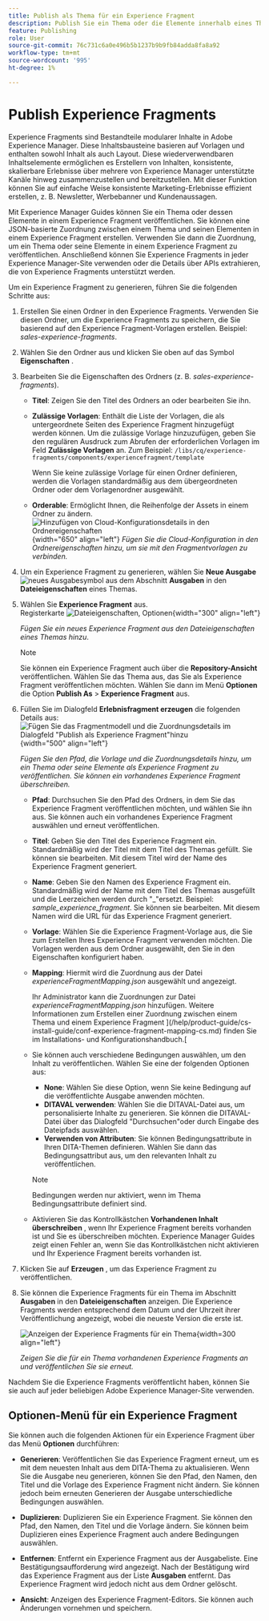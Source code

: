 ```yaml
---
title: Publish als Thema für ein Experience Fragment
description: Publish Sie ein Thema oder die Elemente innerhalb eines Themas zu einem Experience Fragment in AEM Guides.  Erfahren Sie, wie Sie die für ein Thema vorhandenen Experience Fragments anzeigen und erneut veröffentlichen können.
feature: Publishing
role: User
source-git-commit: 76c731c6a0e496b5b1237b9b9fb84adda8fa8a92
workflow-type: tm+mt
source-wordcount: '995'
ht-degree: 1%

---
```


# Publish Experience Fragments

Experience Fragments sind Bestandteile modularer Inhalte in Adobe Experience Manager. Diese Inhaltsbausteine basieren auf Vorlagen und enthalten sowohl Inhalt als auch Layout. Diese wiederverwendbaren Inhaltselemente ermöglichen es Erstellern von Inhalten, konsistente, skalierbare Erlebnisse über mehrere von Experience Manager unterstützte Kanäle hinweg zusammenzustellen und bereitzustellen. Mit dieser Funktion können Sie auf einfache Weise konsistente Marketing-Erlebnisse effizient erstellen, z. B. Newsletter, Werbebanner und Kundenaussagen.

Mit Experience Manager Guides können Sie ein Thema oder dessen Elemente in einem Experience Fragment veröffentlichen. Sie können eine JSON-basierte Zuordnung zwischen einem Thema und seinen Elementen in einem Experience Fragment erstellen. Verwenden Sie dann die Zuordnung, um ein Thema oder seine Elemente in einem Experience Fragment zu veröffentlichen. Anschließend können Sie Experience Fragments in jeder Experience Manager-Site verwenden oder die Details über APIs extrahieren, die von Experience Fragments unterstützt werden.




Um ein Experience Fragment zu generieren, führen Sie die folgenden Schritte aus:


1. Erstellen Sie einen Ordner in den Experience Fragments. Verwenden Sie diesen Ordner, um die Experience Fragments zu speichern, die Sie basierend auf den Experience Fragment-Vorlagen erstellen. Beispiel: *sales-experience-fragments*.
1. Wählen Sie den Ordner aus und klicken Sie oben auf das Symbol **Eigenschaften** .
1. Bearbeiten Sie die Eigenschaften des Ordners (z. B. *sales-experience-fragments*).


   * **Titel**: Zeigen Sie den Titel des Ordners an oder bearbeiten Sie ihn.

   * **Zulässige Vorlagen**: Enthält die Liste der Vorlagen, die als untergeordnete Seiten des Experience Fragment hinzugefügt werden können. Um die zulässige Vorlage hinzuzufügen, geben Sie den regulären Ausdruck zum Abrufen der erforderlichen Vorlagen im Feld **Zulässige Vorlagen** an.
Zum Beispiel:
     `/libs/cq/experience-fragments/components/experiencefragment/template`

     Wenn Sie keine zulässige Vorlage für einen Ordner definieren, werden die Vorlagen standardmäßig aus dem übergeordneten Ordner oder dem Vorlagenordner ausgewählt.
   * **Orderable**: Ermöglicht Ihnen, die Reihenfolge der Assets in einem Ordner zu ändern.
     ![Hinzufügen von Cloud-Konfigurationsdetails in den Ordnereigenschaften](images/experience-fragment-folder-properties.png){width="650" align="left"}
     *Fügen Sie die Cloud-Konfiguration in den Ordnereigenschaften hinzu, um sie mit den Fragmentvorlagen zu verbinden.*
1. Um ein Experience Fragment zu generieren, wählen Sie **Neue Ausgabe** ![ neues Ausgabesymbol](./images/Add_icon.svg) aus dem Abschnitt **Ausgaben** in den **Dateieigenschaften** eines Themas.
1. Wählen Sie **Experience Fragment** aus.\
   Registerkarte ![Dateieigenschaften, Optionen ](./images/file-properties-outputs.png){width="300" align="left"}

   *Fügen Sie ein neues Experience Fragment aus den Dateieigenschaften eines Themas hinzu*.

   >[!NOTE]
   >
   > Sie können ein Experience Fragment auch über die **Repository-Ansicht** veröffentlichen. Wählen Sie das Thema aus, das Sie als Experience Fragment veröffentlichen möchten. Wählen Sie dann im Menü **Optionen** die Option **Publish As** > **Experience Fragment** aus.

1. Füllen Sie im Dialogfeld **Erlebnisfragment erzeugen** die folgenden Details aus:
   ![Fügen Sie das Fragmentmodell und die Zuordnungsdetails im Dialogfeld &quot;Publish als Experience Fragment&quot;hinzu](images/experience-fragment-generate.png){width="500" align="left"}

   *Fügen Sie den Pfad, die Vorlage und die Zuordnungsdetails hinzu, um ein Thema oder seine Elemente als Experience Fragment zu veröffentlichen. Sie können ein vorhandenes Experience Fragment überschreiben.*

   * **Pfad**: Durchsuchen Sie den Pfad des Ordners, in dem Sie das Experience Fragment veröffentlichen möchten, und wählen Sie ihn aus. Sie können auch ein vorhandenes Experience Fragment auswählen und erneut veröffentlichen.
   * **Titel**: Geben Sie den Titel des Experience Fragment ein. Standardmäßig wird der Titel mit dem Titel des Themas gefüllt. Sie können sie bearbeiten. Mit diesem Titel wird der Name des Experience Fragment generiert.
   * **Name**: Geben Sie den Namen des Experience Fragment ein. Standardmäßig wird der Name mit dem Titel des Themas ausgefüllt und die Leerzeichen werden durch &quot;_&quot;ersetzt. Beispiel: *sample_experience_fragment*. Sie können sie bearbeiten. Mit diesem Namen wird die URL für das Experience Fragment generiert.
   * **Vorlage**: Wählen Sie die Experience Fragment-Vorlage aus, die Sie zum Erstellen Ihres Experience Fragment verwenden möchten. Die Vorlagen werden aus dem Ordner ausgewählt, den Sie in den Eigenschaften konfiguriert haben.
   * **Mapping**: Hiermit wird die Zuordnung aus der Datei *experienceFragmentMapping.json* ausgewählt und angezeigt.



     Ihr Administrator kann die Zuordnungen zur Datei *experienceFragmentMapping.json* hinzufügen.  Weitere Informationen zum Erstellen einer Zuordnung zwischen einem Thema und einem Experience Fragment ](/help/product-guide/cs-install-guide/conf-experience-fragment-mapping-cs.md) finden Sie im Installations- und Konfigurationshandbuch.[

   * Sie können auch verschiedene Bedingungen auswählen, um den Inhalt zu veröffentlichen.  Wählen Sie eine der folgenden Optionen aus:


      * **None**: Wählen Sie diese Option, wenn Sie keine Bedingung auf die veröffentlichte Ausgabe anwenden möchten.
      * **DITAVAL verwenden**: Wählen Sie die DITAVAL-Datei aus, um personalisierte Inhalte zu generieren. Sie können die DITAVAL-Datei über das Dialogfeld &quot;Durchsuchen&quot;oder durch Eingabe des Dateipfads auswählen.
      * **Verwenden von Attributen**: Sie können Bedingungsattribute in Ihren DITA-Themen definieren. Wählen Sie dann das Bedingungsattribut aus, um den relevanten Inhalt zu veröffentlichen.

     >[!NOTE]
     > 
     >Bedingungen werden nur aktiviert, wenn im Thema Bedingungsattribute definiert sind.


   * Aktivieren Sie das Kontrollkästchen **Vorhandenen Inhalt überschreiben** , wenn Ihr Experience Fragment bereits vorhanden ist und Sie es überschreiben möchten. Experience Manager Guides zeigt einen Fehler an, wenn Sie das Kontrollkästchen nicht aktivieren und Ihr Experience Fragment bereits vorhanden ist.
1. Klicken Sie auf **Erzeugen** , um das Experience Fragment zu veröffentlichen.
1. Sie können die Experience Fragments für ein Thema im Abschnitt **Ausgaben** in den **Dateieigenschaften** anzeigen. Die Experience Fragments werden entsprechend dem Datum und der Uhrzeit ihrer Veröffentlichung angezeigt, wobei die neueste Version die erste ist.

   ![Anzeigen der Experience Fragments für ein Thema](images/experience-fragment-outputs.png){width=300 align=&quot;left&quot;}

   *Zeigen Sie die für ein Thema vorhandenen Experience Fragments an und veröffentlichen Sie sie erneut.*




Nachdem Sie die Experience Fragments veröffentlicht haben, können Sie sie auch auf jeder beliebigen Adobe Experience Manager-Site verwenden.


## Optionen-Menü für ein Experience Fragment

Sie können auch die folgenden Aktionen für ein Experience Fragment über das Menü **Optionen** durchführen:

* **Generieren**: Veröffentlichen Sie das Experience Fragment erneut, um es mit dem neuesten Inhalt aus dem DITA-Thema zu aktualisieren. Wenn Sie die Ausgabe neu generieren, können Sie den Pfad, den Namen, den Titel und die Vorlage des Experience Fragment nicht ändern. Sie können jedoch beim erneuten Generieren der Ausgabe unterschiedliche Bedingungen auswählen.

* **Duplizieren**: Duplizieren Sie ein Experience Fragment. Sie können den Pfad, den Namen, den Titel und die Vorlage ändern. Sie können beim Duplizieren eines Experience Fragment auch andere Bedingungen auswählen.

* **Entfernen**: Entfernt ein Experience Fragment aus der Ausgabeliste. Eine Bestätigungsaufforderung wird angezeigt. Nach der Bestätigung wird das Experience Fragment aus der Liste **Ausgaben** entfernt. Das Experience Fragment wird jedoch nicht aus dem Ordner gelöscht.

* **Ansicht**: Anzeigen des Experience Fragment-Editors. Sie können auch Änderungen vornehmen und speichern.
